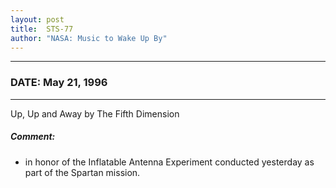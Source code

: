 ```yaml
---
layout: post
title:  STS-77
author: "NASA: Music to Wake Up By"
---
```


----
### DATE: May 21, 1996
----
Up, Up and Away by The Fifth Dimension

##### Comment:
* in honor of the Inflatable Antenna Experiment conducted yesterday as part of the Spartan mission.
